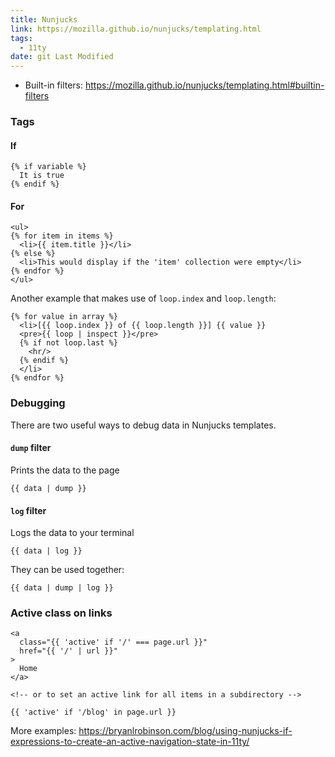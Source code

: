 ```yaml
---
title: Nunjucks
link: https://mozilla.github.io/nunjucks/templating.html
tags:
  - 11ty
date: git Last Modified
---
```


- Built-in filters: https://mozilla.github.io/nunjucks/templating.html#builtin-filters

### Tags

#### If

```njk
{% if variable %}
  It is true
{% endif %}
```

#### For

```njk
<ul>
{% for item in items %}
  <li>{{ item.title }}</li>
{% else %}
  <li>This would display if the 'item' collection were empty</li>
{% endfor %}
</ul>
```

Another example that makes use of `loop.index` and `loop.length`:

```njk
{% for value in array %}
  <li>[{{ loop.index }} of {{ loop.length }}] {{ value }}
  <pre>{{ loop | inspect }}</pre>
  {% if not loop.last %}
    <hr/>
  {% endif %}
  </li>
{% endfor %}
```

### Debugging

There are two useful ways to debug data in Nunjucks templates.

#### `dump` filter

Prints the data to the page

```njk
{{ data | dump }}
```

#### `log` filter

Logs the data to your terminal

```njk
{{ data | log }}
```

They can be used together:

```njk
{{ data | dump | log }}
```

### Active class on links

```njk
<a
  class="{{ 'active' if '/' === page.url }}"
  href="{{ '/' | url }}"
>
  Home
</a>

<!-- or to set an active link for all items in a subdirectory -->

{{ 'active' if '/blog' in page.url }}
```

More examples: https://bryanlrobinson.com/blog/using-nunjucks-if-expressions-to-create-an-active-navigation-state-in-11ty/
